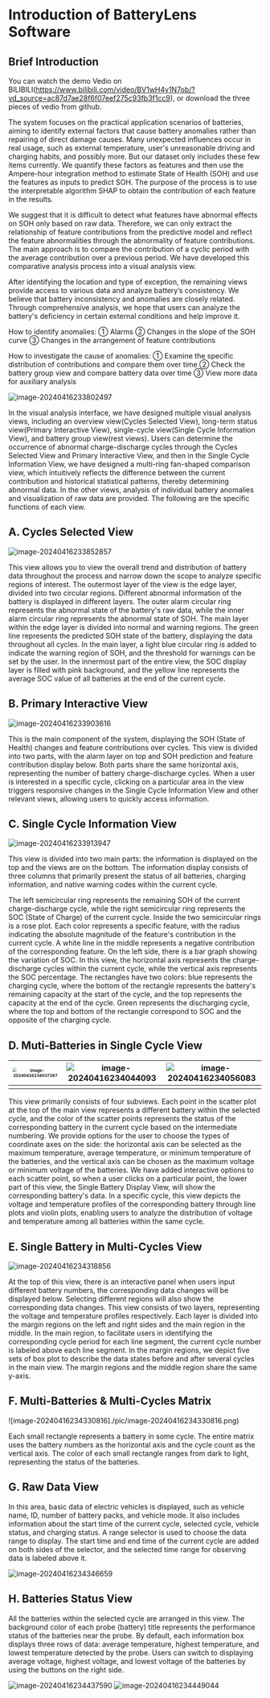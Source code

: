 # Introduction of BatteryLens Software

## Brief Introduction

You can watch the demo Vedio on BILIBILI(https://www.bilibili.com/video/BV1wH4y1N7ob/?vd_source=ac87d7ae28f6f07eef275c93fb3f1cc9), or download the three pieces of vedio from github.

The system focuses on the practical application scenarios of batteries, aiming to identify external factors that cause battery anomalies rather than repairing of direct damage causes. Many unexpected influences occur in real usage, such as external temperature, user's unreasonable driving and charging habits, and possibly more. But our dataset only includes these few items currently. We quantify these factors as features and then use the Ampere-hour integration method to estimate State of Health (SOH) and use the features as inputs to predict SOH. The purpose of the process is to use the interpretable algorithm SHAP to obtain the contribution of each feature in the results.

 

We suggest that it is difficult to detect what features have abnormal effects on SOH only based on raw data. Therefore, we can only extract the relationship of feature contributions from the predictive model and reflect the feature abnormalities through the abnormality of feature contributions. The main approach is to compare the contribution of a cyclic period with the average contribution over a previous period. We have developed this comparative analysis process into a visual analysis view.

 

After identifying the location and type of exception, the remaining views provide access to various data and analyze battery’s consistency. We believe that battery inconsistency and anomalies are closely related. Through comprehensive analysis, we hope that users can analyze the battery's deficiency in certain external conditions and help improve it.

 

How to identify anomalies: ① Alarms ② Changes in the slope of the SOH curve ③ Changes in the arrangement of feature contributions

 

How to investigate the cause of anomalies: ① Examine the specific distribution of contributions and compare them over time ② Check the battery group view and compare battery data over time ③ View more data for auxiliary analysis

 

![image-20240416233802497](./pic/image-20240416233802497.png)



In the visual analysis interface, we have designed multiple visual analysis views, including an overview view(Cycles Selected View), long-term status view(Primary Interactive View), single-cycle view(Single Cycle Information View), and battery group view(rest views). Users can determine the occurrence of abnormal charge-discharge cycles through the Cycles Selected View and Primary Interactive View, and then in the Single Cycle Information View, we have designed a multi-ring fan-shaped comparison view, which intuitively reflects the difference between the current contribution and historical statistical patterns, thereby determining abnormal data. In the other views, analysis of individual battery anomalies and visualization of raw data are provided. The following are the specific functions of each view.



## **A.** **Cycles Selected View**

![image-20240416233852857](./pic/image-20240416233852857.png)

This view allows you to view the overall trend and distribution of battery data throughout the process and narrow down the scope to analyze specific regions of interest. The outermost layer of the view is the edge layer, divided into two circular regions. Different abnormal information of the battery is displayed in different layers. The outer alarm circular ring represents the abnormal state of the battery's raw data, while the inner alarm circular ring represents the abnormal state of SOH. The main layer within the edge layer is divided into normal and warning regions. The green line represents the predicted SOH state of the battery, displaying the data throughout all cycles. In the main layer, a light blue circular ring is added to indicate the warning region of SOH, and the threshold for warnings can be set by the user. In the innermost part of the entire view, the SOC display layer is filled with pink background, and the yellow line represents the average SOC value of all batteries at the end of the current cycle.



## **B.** **Primary Interactive View**

![image-20240416233903616](./pic/image-20240416233903616.png)

This is the main component of the system, displaying the SOH (State of Health) changes and feature contributions over cycles. This view is divided into two parts, with the alarm layer on top and SOH prediction and feature contribution display below. Both parts share the same horizontal axis, representing the number of battery charge-discharge cycles. When a user is interested in a specific cycle, clicking on a particular area in the view triggers responsive changes in the Single Cycle Information View and other relevant views, allowing users to quickly access information.



## **C.** **Single Cycle Information View**

![image-20240416233913947](./pic/image-20240416233913947.png)

This view is divided into two main parts: the information is displayed on the top and the views are on the bottom. The information display consists of three columns that primarily present the status of all batteries, charging information, and native warning codes within the current cycle.

The left semicircular ring represents the remaining SOH of the current charge-discharge cycle, while the right semicircular ring represents the SOC (State of Charge) of the current cycle. Inside the two semicircular rings is a rose plot. Each color represents a specific feature, with the radius indicating the absolute magnitude of the feature's contribution in the current cycle. A white line in the middle represents a negative contribution of the corresponding feature. On the left side, there is a bar graph showing the variation of SOC. In this view, the horizontal axis represents the charge-discharge cycles within the current cycle, while the vertical axis represents the SOC percentage. The rectangles have two colors: blue represents the charging cycle, where the bottom of the rectangle represents the battery's remaining capacity at the start of the cycle, and the top represents the capacity at the end of the cycle. Green represents the discharging cycle, where the top and bottom of the rectangle correspond to SOC and the opposite of the charging cycle.



## **D.** **Muti-Batteries in Single Cycle View**

| <img src="C:\Users\Lenovo\Desktop\408笔记\pic\image-20240416234037387.png" alt="image-20240416234037387" style="zoom:50%;" /> | ![image-20240416234044093](C:\Users\Lenovo\Desktop\408笔记\pic\image-20240416234044093.png) | ![image-20240416234056083](C:\Users\Lenovo\Desktop\408笔记\pic\image-20240416234056083.png) |
| ------------------------------------------------------------ | ------------------------------------------------------------ | ------------------------------------------------------------ |
|                                                              |                                                              |                                                              |

 

This view primarily consists of four subviews. Each point in the scatter plot at the top of the main view represents a different battery within the selected cycle, and the color of the scatter points represents the status of the corresponding battery in the current cycle based on the intermediate numbering. We provide options for the user to choose the types of coordinate axes on the side: the horizontal axis can be selected as the maximum temperature, average temperature, or minimum temperature of the batteries, and the vertical axis can be chosen as the maximum voltage or minimum voltage of the batteries. We have added interactive options to each scatter point, so when a user clicks on a particular point, the lower part of this view, the Single Battery Display View, will show the corresponding battery's data. In a specific cycle, this view depicts the voltage and temperature profiles of the corresponding battery through line plots and violin plots, enabling users to analyze the distribution of voltage and temperature among all batteries within the same cycle.



## **E.** **Single Battery in Multi-Cycles View**

![image-20240416234318856](./pic/image-20240416234318856.png)

At the top of this view, there is an interactive panel when users input different battery numbers, the corresponding data changes will be displayed below. Selecting different regions will also show the corresponding data changes. This view consists of two layers, representing the voltage and temperature profiles respectively. Each layer is divided into the margin regions on the left and right sides and the main region in the middle. In the main region, to facilitate users in identifying the corresponding cycle period for each line segment, the current cycle number is labeled above each line segment. In the margin regions, we depict five sets of box plot to describe the data states before and after several cycles in the main view. The margin regions and the middle region share the same y-axis.



## **F.** Multi-Batteries & Multi-Cycles Matrix

![image-20240416234330816]./pic/image-20240416234330816.png)

Each small rectangle represents a battery in some cycle. The entire matrix uses the battery numbers as the horizontal axis and the cycle count as the vertical axis. The color of each small rectangle ranges from dark to light, representing the status of the batteries.

 

## **G.** **Raw Data View**

In this area, basic data of electric vehicles is displayed, such as vehicle name, ID, number of battery packs, and vehicle mode. It also includes information about the start time of the current cycle, selected cycle, vehicle status, and charging status. A range selector is used to choose the data range to display. The start time and end time of the current cycle are added on both sides of the selector, and the selected time range for observing data is labeled above it.

![image-20240416234346659](./pic/image-20240416234346659.png)



## **H.** **Batteries Status View**

All the batteries within the selected cycle are arranged in this view. The background color of each probe (battery) title represents the performance status of the batteries near the probe. By default, each information box displays three rows of data: average temperature, highest temperature, and lowest temperature detected by the probe. Users can switch to displaying average voltage, highest voltage, and lowest voltage of the batteries by using the buttons on the right side. 

![image-20240416234437590](./pic/image-20240416234437590.png)
![image-20240416234449044](./pic/image-20240416234449044.png)
